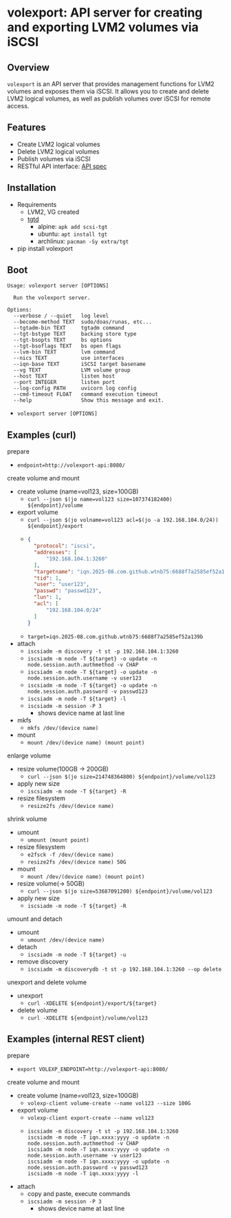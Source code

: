 # volexport: API server for creating and exporting LVM2 volumes via iSCSI

## Overview

`volexport` is an API server that provides management functions for LVM2 volumes and exposes them via iSCSI. It allows you to create and delete LVM2 logical volumes, as well as publish volumes over iSCSI for remote access.

## Features

- Create LVM2 logical volumes
- Delete LVM2 logical volumes
- Publish volumes via iSCSI
- RESTful API interface: [API spec](https://wtnb75.github.io/volexport/api/)

## Installation

- Requirements
    - LVM2, VG created
    - [tgtd](https://github.com/fujita/tgt)
        - alpine: `apk add scsi-tgt`
        - ubuntu: `apt install tgt`
        - archlinux: `pacman -Sy extra/tgt`
- pip install volexport

## Boot

```plaintext
Usage: volexport server [OPTIONS]

  Run the volexport server.

Options:
  --verbose / --quiet   log level
  --become-method TEXT  sudo/doas/runas, etc...
  --tgtadm-bin TEXT     tgtadm command
  --tgt-bstype TEXT     backing store type
  --tgt-bsopts TEXT     bs options
  --tgt-bsoflags TEXT   bs open flags
  --lvm-bin TEXT        lvm command
  --nics TEXT           use interfaces
  --iqn-base TEXT       iSCSI target basename
  --vg TEXT             LVM volume group
  --host TEXT           listen host
  --port INTEGER        listen port
  --log-config PATH     uvicorn log config
  --cmd-timeout FLOAT   command execution timeout
  --help                Show this message and exit.
```

- `volexport server [OPTIONS]`

## Examples (curl)

prepare

- `endpoint=http://volexport-api:8080/`

create volume and mount

- create volume (name=vol123, size=100GB)
    - `curl --json $(jo name=vol123 size=107374182400) ${endpoint}/volume`
- export volume
    - `curl --json $(jo volname=vol123 acl=$(jo -a 192.168.104.0/24)) ${endpoint}/export`
    - ```json
      {
        "protocol": "iscsi",
        "addresses": [
            "192.168.104.1:3260"
        ],
        "targetname": "iqn.2025-08.com.github.wtnb75:6688f7a2585ef52a139b",
        "tid": 1,
        "user": "user123",
        "passwd": "passwd123",
        "lun": 1,
        "acl": [
            "192.168.104.0/24"
        ]
      }
      ```
    - `target=iqn.2025-08.com.github.wtnb75:6688f7a2585ef52a139b`
- attach
    - `iscsiadm -m discovery -t st -p 192.168.104.1:3260`
    - `iscsiadm -m node -T ${target} -o update -n node.session.auth.authmethod -v CHAP`
    - `iscsiadm -m node -T ${target} -o update -n node.session.auth.username -v user123`
    - `iscsiadm -m node -T ${target} -o update -n node.session.auth.password -v passwd123`
    - `iscsiadm -m node -T ${target} -l`
    - `iscsiadm -m session -P 3`
        - shows device name at last line
- mkfs
    - `mkfs /dev/(device name)`
- mount
    - `mount /dev/(device name) (mount point)`

enlarge volume

- resize volume(100GB -> 200GB)
    - `curl --json $(jo size=214748364800) ${endpoint}/volume/vol123`
- apply new size
    - `iscsiadm -m node -T ${target} -R`
- resize filesystem
    - `resize2fs /dev/(device name)`

shrink volume

- umount
    - `umount (mount point)`
- resize filesystem
    - `e2fsck -f /dev/(device name)`
    - `resize2fs /dev/(device name) 50G`
- mount
    - `mount /dev/(device name) (mount point)`
- resize volume(-> 50GB)
    - `curl --json $(jo size=53687091200) ${endpoint}/volume/vol123`
- apply new size
    - `iscsiadm -m node -T ${target} -R`

umount and detach

- umount
    - `umount /dev/(device name)`
- detach
    - `iscsiadm -m node -T ${target} -u`
- remove discovery
    - `iscsiadm -m discoverydb -t st -p 192.168.104.1:3260 --op delete`

unexport and delete volume

- unexport
    - `curl -XDELETE ${endpoint}/export/${target}`
- delete volume
    - `curl -XDELETE ${endpoint}/volume/vol123`

## Examples (internal REST client)

prepare

- `export VOLEXP_ENDPOINT=http://volexport-api:8080/`

create volume and mount

- create volume (name=vol123, size=100GB)
    - `volexp-client volume-create --name vol123 --size 100G`
- export volume
    - `volexp-client export-create --name vol123`
    - ```
      iscsiadm -m discovery -t st -p 192.168.104.1:3260
      iscsiadm -m node -T iqn.xxxx:yyyy -o update -n node.session.auth.authmethod -v CHAP
      iscsiadm -m node -T iqn.xxxx:yyyy -o update -n node.session.auth.username -v user123
      iscsiadm -m node -T iqn.xxxx:yyyy -o update -n node.session.auth.password -v passwd123
      iscsiadm -m node -T iqn.xxxx:yyyy -l
      ```
- attach
    - copy and paste, execute commands
    - `iscsiadm -m session -P 3`
        - shows device name at last line
